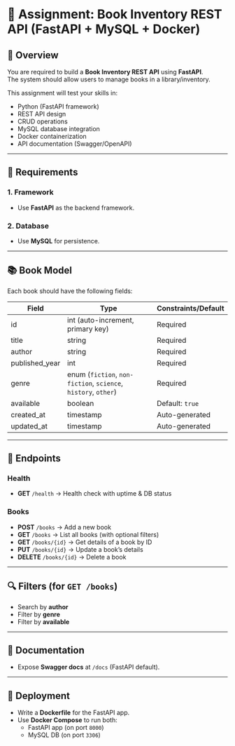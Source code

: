 # 📘 Assignment: Book Inventory REST API (FastAPI + MySQL + Docker)

## 📌 Overview
You are required to build a **Book Inventory REST API** using **FastAPI**.  
The system should allow users to manage books in a library/inventory.  

This assignment will test your skills in:
- Python (FastAPI framework)
- REST API design
- CRUD operations
- MySQL database integration
- Docker containerization
- API documentation (Swagger/OpenAPI)

---

## 📂 Requirements

### 1. Framework
- Use **FastAPI** as the backend framework.

### 2. Database
- Use **MySQL** for persistence.

---

## 📚 Book Model

Each book should have the following fields:

| Field          | Type                                | Constraints/Default |
|----------------|-------------------------------------|---------------------|
| id             | int (auto-increment, primary key)   | Required            |
| title          | string                              | Required            |
| author         | string                              | Required            |
| published_year | int                                 | Required            |
| genre          | enum (`fiction`, `non-fiction`, `science`, `history`, `other`) | Required |
| available      | boolean                             | Default: `true`     |
| created_at     | timestamp                           | Auto-generated      |
| updated_at     | timestamp                           | Auto-generated      |

---

## 🔗 Endpoints

### Health
- **GET** `/health` → Health check with uptime & DB status

### Books
- **POST** `/books` → Add a new book  
- **GET** `/books` → List all books (with optional filters)  
- **GET** `/books/{id}` → Get details of a book by ID  
- **PUT** `/books/{id}` → Update a book’s details  
- **DELETE** `/books/{id}` → Delete a book  


---

## 🔍 Filters (for `GET /books`)
- Search by **author**
- Filter by **genre**
- Filter by **available**

---

## 📖 Documentation
- Expose **Swagger docs** at `/docs` (FastAPI default).

---

## 🚀 Deployment
- Write a **Dockerfile** for the FastAPI app.
- Use **Docker Compose** to run both:
  - FastAPI app (on port `8000`)
  - MySQL DB (on port `3306`)
